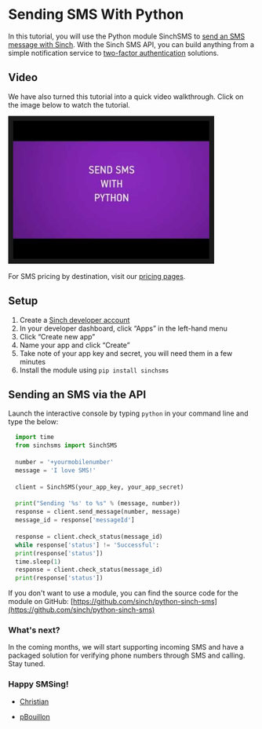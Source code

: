 # Sending SMS With Python

In this tutorial, you will use the Python module SinchSMS to [send an SMS message with Sinch](https://www.sinch.com/products/sms-api/ "SMS"). With the Sinch SMS API, you can build anything from a simple notification service to [two-factor authentication](https://www.sinch.com/features/sms-features/two-factor-authentication/ "Two Factor Authentication") solutions.

## Video

We have also turned this tutorial into a quick video walkthrough. Click on the image below to watch the tutorial.

<a href="http://www.youtube.com/watch?feature=player_embedded&v=dE-xyeBNAvs" target="_blank"><img src="/images/sending-sms-python.jpg" 
alt="Send SMS in Python" width="400" height="281" border="10" /></a>

For SMS pricing by destination, visit our [pricing pages](https://www.sinch.com/pricing/sms-prices/ "SMS Prices").

## Setup

1.  Create a [Sinch developer account](www.sinch.com/signup)
2.  In your developer dashboard, click “Apps” in the left-hand menu
3.  Click “Create new app”
4.  Name your app and click “Create”
5.  Take note of your app key and secret, you will need them in a few minutes
6.  Install the module using `pip install sinchsms`

## Sending an SMS via the API

Launch the interactive console by typing `python` in your command line and type the below:

```Python
  import time
  from sinchsms import SinchSMS

  number = '+yourmobilenumber'
  message = 'I love SMS!'

  client = SinchSMS(your_app_key, your_app_secret)

  print("Sending '%s' to %s" % (message, number))
  response = client.send_message(number, message)
  message_id = response['messageId']

  response = client.check_status(message_id)
  while response['status'] != 'Successful':
  print(response['status'])
  time.sleep(1)
  response = client.check_status(message_id)
  print(response['status'])
```

If you don't want to use a module, you can find the source code for the module on GitHub: [https://github.com/sinch/python-sinch-sms](https://github.com/sinch/python-sinch-sms)

### What's next?

In the coming months, we will start supporting incoming SMS and have a packaged solution for verifying phone numbers through SMS and calling. Stay tuned.

### Happy SMSing!

* [Christian](https://www.sinch.com/author/christian/)

* [pBouillon](https://github.com/pBouillon)
